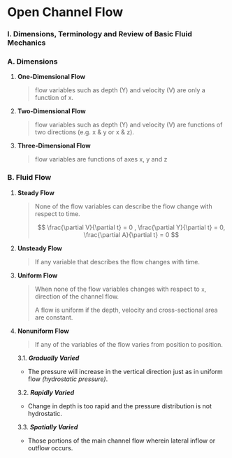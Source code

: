 # Open Channel Flow



### I. Dimensions, Terminology and Review of Basic Fluid Mechanics

### A. Dimensions

1. **One-Dimensional Flow**

   > flow variables such as depth (Y) and velocity (V) are only a function of x.

2. **Two-Dimensional Flow**

   > flow variables such as depth (Y) and velocity (V) are functions of two directions (e.g. x & y or x & z).

3. **Three-Dimensional Flow**

   > flow variables are functions of axes x, y and z

### B. Fluid Flow

 1. **Steady Flow**

    > None of the flow variables can describe the flow change with respect to time.
    >
    > $$
    > \frac{\partial V}{\partial t} = 0 , \frac{\partial Y}{\partial t} = 0, \frac{\partial A}{\partial t} = 0
    > $$

    
    
 2. **Unsteady Flow**

    > If any variable that describes the flow changes with time.



3. **Uniform Flow**

   > When none of the flow variables changes with respect to `x`, direction of the channel flow.
   >
   > A flow is uniform if the depth, velocity and cross-sectional area are constant.

3. **Nonuniform Flow**

   > If any of the variables of the flow varies from position to position.

   3.1. ***Gradually Varied***

   - The pressure will increase in the vertical direction just as in uniform flow *(hydrostatic pressure)*.

   3.2. ***Rapidly Varied***

   - Change in depth is too rapid and the pressure distribution is not hydrostatic.

   3.3. ***Spatially Varied***

   - Those portions of the main channel flow wherein lateral inflow or outflow occurs.